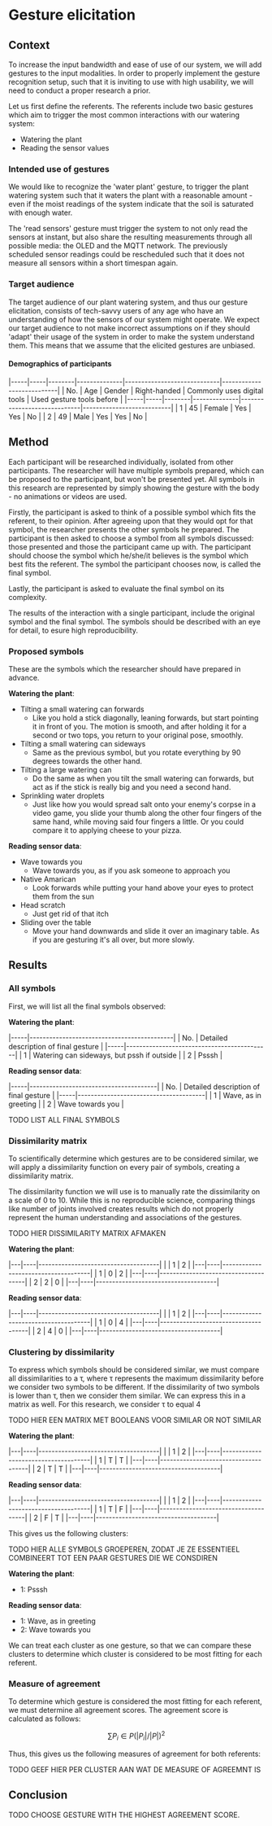 # Gesture elicitation

## Context

To increase the input bandwidth and ease of use of our system, we will add
gestures to the input modalities. In order to properly implement the gesture
recognition setup, such that it is inviting to use with high usability, we will
need to conduct a proper research a prior.

Let us first define the referents. The referents include two basic gestures
which aim to trigger the most common interactions with our watering system:

- Watering the plant
- Reading the sensor values

### Intended use of gestures

We would like to recognize the 'water plant' gesture, to trigger the plant
watering system such that it waters the plant with a reasonable amount - even if
the moist readings of the system indicate that the soil is saturated with enough
water.

The 'read sensors' gesture must trigger the system to not only read the sensors
at instant, but also share the resulting measurements through all possible
media: the OLED and the MQTT network. The previously scheduled sensor readings
could be rescheduled such that it does not measure all sensors within a short
timespan again.

### Target audience

The target audience of our plant watering system, and thus our gesture
elicitation, consists of tech-savvy users of any age who have an understanding
of how the sensors of our system might operate. We expect our target audience to
not make incorrect assumptions on if they should 'adapt' their usage of the
system in order to make the system understand them. This means that we assume
that the elicited gestures are unbiased.

#### Demographics of participants

|-----|-----|--------|--------------|-----------------------------|---------------------------|
| No. | Age | Gender | Right-handed | Commonly uses digital tools | Used gesture tools before |
|-----|-----|--------|--------------|-----------------------------|---------------------------|
| 1   | 45  | Female | Yes          | Yes                         | No                        |
| 2   | 49  | Male   | Yes          | Yes                         | No                        |

## Method

Each participant will be researched individually, isolated from other
participants. The researcher will have multiple symbols prepared, which can be
proposed to the participant, but won't be presented yet. All symbols in this
research are represented by simply showing the gesture with the body - no
animations or videos are used.

Firstly, the participant is asked to think of a possible symbol which fits the
referent, to their opinion. After agreeing upon that they would opt for that
symbol, the researcher presents the other symbols he prepared. The participant
is then asked to choose a symbol from all symbols discussed: those presented and
those the participant came up with. The participant should choose the symbol
which he/she/it believes is the symbol which best fits the referent. The symbol
the participant chooses now, is called the final symbol.

Lastly, the participant is asked to evaluate the final symbol on its complexity.

The results of the interaction with a single participant, include the original
symbol and the final symbol. The symbols should be described with an eye for
detail, to esure high reproducibility.

### Proposed symbols

These are the symbols which the researcher should have prepared in advance.

**Watering the plant**:

- Tilting a small watering can forwards
  - Like you hold a stick diagonally, leaning forwards, but start pointing it in
    front of you. The motion is smooth, and after holding it for a second or two
    tops, you return to your original pose, smoothly.
- Tilting a small watering can sideways
  - Same as the previous symbol, but you rotate everything by 90 degrees
    towards the other hand.
- Tilting a large watering can
  - Do the same as when you tilt the small watering can forwards, but act as if
    the stick is really big and you need a second hand.
- Sprinkling water droplets
  - Just like how you would spread salt onto your enemy's corpse in a video game,
    you slide your thumb along the other four fingers of the same hand, while
    moving said four fingers a little. Or you could compare it to applying cheese
    to your pizza.

**Reading sensor data**:

- Wave towards you
  - Wave towards you, as if you ask someone to approach you
- Native Amarican
  - Look forwards while putting your hand above your eyes to protect them from
    the sun
- Head scratch
  - Just get rid of that itch
- Sliding over the table
  - Move your hand downwards and slide it over an imaginary table. As if you are
    gesturing it's all over, but more slowly.

## Results

### All symbols

First, we will list all the final symbols observed:

**Watering the plant**:

|-----|--------------------------------------------|
| No. | Detailed description of final gesture      |
|-----|--------------------------------------------|
| 1   | Watering can sideways, but pssh if outside |
| 2   | Psssh                                      |

**Reading sensor data**:

|-----|---------------------------------------|
| No. | Detailed description of final gesture |
|-----|---------------------------------------|
| 1   | Wave, as in greeting                  |
| 2   | Wave towards you                      |

TODO LIST ALL FINAL SYMBOLS

### Dissimilarity matrix

To scientifically determine which gestures are to be considered similar, we will
apply a dissimilarity function on every pair of symbols, creating a
dissimilarity matrix.

The dissimilarity function we will use is to manually rate the dissimilarity on
a scale of 0 to 10. While this is no reproducible science, comparing things like
number of joints involved creates results which do not properly represent the
human understanding and associations of the gestures.

TODO HIER DISSIMILARITY MATRIX AFMAKEN

**Watering the plant**:

|---|----|-------------------------------------|
|   | 1  | 2                                   |
|---|----|-------------------------------------|
| 1 | 0  | 2                                   |
|---|----|-------------------------------------|
| 2 | 2  | 0                                   |
|---|----|-------------------------------------|

**Reading sensor data**:

|---|----|-------------------------------------|
|   | 1  | 2                                   |
|---|----|-------------------------------------|
| 1 | 0  | 4                                   |
|---|----|-------------------------------------|
| 2 | 4  | 0                                   |
|---|----|-------------------------------------|

### Clustering by dissimilarity

To express which symbols should be considered similar, we must compare all
dissimilarities to a τ, where τ represents the maximum dissimilarity before we
consider two symbols to be different. If the dissimilarity of two symbols is
lower than τ, then we consider them similar. We can express this in a matrix as
well. For this research, we consider τ to equal 4

TODO HIER EEN MATRIX MET BOOLEANS VOOR SIMILAR OR NOT SIMILAR


**Watering the plant**:

|---|----|-------------------------------------|
|   | 1  | 2                                   |
|---|----|-------------------------------------|
| 1 | T  | T                                   |
|---|----|-------------------------------------|
| 2 | T  | T                                   |
|---|----|-------------------------------------|

**Reading sensor data**:

|---|----|-------------------------------------|
|   | 1  | 2                                   |
|---|----|-------------------------------------|
| 1 | T  | F                                   |
|---|----|-------------------------------------|
| 2 | F  | T                                   |
|---|----|-------------------------------------|

This gives us the following clusters:

TODO HIER ALLE SYMBOLS GROEPEREN, ZODAT JE ZE ESSENTIEEL COMBINEERT TOT EEN PAAR
GESTURES DIE WE CONSDIREN

**Watering the plant**:

- 1: Psssh

**Reading sensor data**:

- 1: Wave, as in greeting
- 2: Wave towards you

We can treat each cluster as one gesture, so that we can compare these clusters
to determine which cluster is considered to be most fitting for each referent.

### Measure of agreement

To determine which gesture is considered the most fitting for each referent, we
must determine all agreement scores. The agreement score is calculated as
follows:

$$\sum{P_i \in P}{(|P_i|/|P|)^2}$$

Thus, this gives us the following measures of agreement for both referents:

TODO GEEF HIER PER CLUSTER AAN WAT DE MEASURE OF AGREEMNT IS

## Conclusion

TODO CHOOSE GESTURE WITH THE HIGHEST AGREEMENT SCORE.

